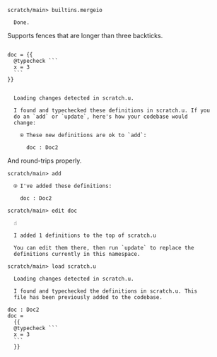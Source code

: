 ``` ucm
scratch/main> builtins.mergeio

  Done.

```
Supports fences that are longer than three backticks.

```` unison

doc = {{
  @typecheck ```
  x = 3
  ```
}}

````

``` ucm

  Loading changes detected in scratch.u.

  I found and typechecked these definitions in scratch.u. If you
  do an `add` or `update`, here's how your codebase would
  change:
  
    ⍟ These new definitions are ok to `add`:
    
      doc : Doc2

```
And round-trips properly.

``` ucm
scratch/main> add

  ⍟ I've added these definitions:
  
    doc : Doc2

scratch/main> edit doc

  ☝️
  
  I added 1 definitions to the top of scratch.u
  
  You can edit them there, then run `update` to replace the
  definitions currently in this namespace.

scratch/main> load scratch.u

  Loading changes detected in scratch.u.

  I found and typechecked the definitions in scratch.u. This
  file has been previously added to the codebase.

```
```` unison :added-by-ucm scratch.u
doc : Doc2
doc =
  {{
  @typecheck ```
  x = 3
  ```
  }}
````


